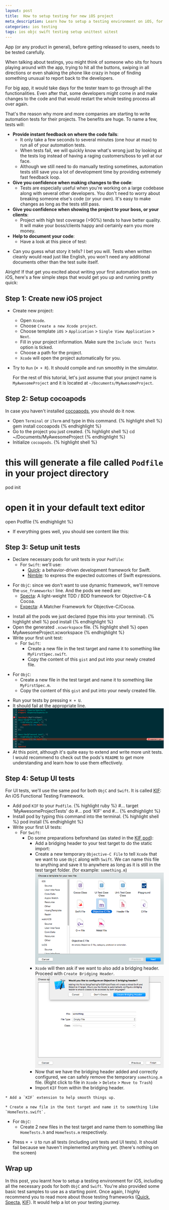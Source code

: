 ```yaml
---
layout: post
title:  How to setup testing for new iOS project
meta_description: Learn how to setup a testing environment on iOS, for both ObjC and Swift
categories: ios testing
tags: ios objc swift testing setup unittest uitest
---
```


App (or any product in general), before getting released to users, needs to be tested carefully.

When talking about testings, you might think of someone who sits for hours playing around with the app, trying to hit all the buttons, swiping in all directions or even shaking the phone like crazy in hope of finding something unusual to report back to the developers.

For big app, it would take days for the tester team to go through all the functionalities. Even after that, some developers might come in and make changes to the code and that would restart the whole testing process all over again.

That's the reason why more and more companies are starting to write automation tests for their projects. The benefits are huge. To name a few, tests will:

* **Provide instant feedback on where the code fails**:
  * It only take a few seconds to several minutes (one hour at max) to run all of your automation tests.
  * When tests fail, we will quickly know what's wrong just by looking at the tests log instead of having a raging customers/boss to yell at our face.
  * Although we still need to do manually testing sometimes, automation tests still save you a lot of development time by providing extremely fast feedback loop.
* **Give you confidence when making changes to the code**:
  * Tests are especially useful when you're working on a large codebase along with several other developers. You don't need to worry about breaking someone else's code (or your own). It's easy to make changes as long as the tests still pass.
* **Give you confidence when showing the project to your boss, or your clients**:
  * Project with high test coverage (>90%) tends to have better quality. It will make your boss/clients happy and certainly earn you more money.
* **Help to document your code**:
  * Have a look at this piece of test:
<script src="https://gist.github.com/hoang-tran/8be1f1f622fac12b7c2b934e973743f3.js"></script>
  * Can you guess what story it tells? I bet you will. Tests when written cleanly would read just like English, you won't need any additional documents other than the test suite itself.

Alright! If that get you excited about writing your first automation tests on iOS, here's a few simple steps that would get you up and running pretty quick:

## Step 1: Create new iOS project
* Create new project:
  * Open `Xcode`.
  * Choose `Create a new Xcode project`.
  * Choose template `iOS` > `Application` > `Single View Application` > `Next`.
  * Fill in your project information. Make sure the `Include Unit Tests` option is ticked.
  * Choose a path for the project.
  * `Xcode` will open the project automatically for you.
* Try to `Run` (`⌘ + R`). It should compile and run smoothly in the simulator.

  For the rest of this tutorial, let's just assume that your project name is `MyAwesomeProject` and it is located at `~/Documents/MyAwesomeProject`.

## Step 2: Setup cocoapods
In case you haven't installed [cocoapods](https://cocoapods.org/), you should do it now.

* Open `Terminal` or `iTerm` and type in this command.
{% highlight shell %}
gem install cocoapods
{% endhighlight %}
* Go to the project you just created.
{% highlight shell %}
cd ~/Documents/MyAwesomeProject
{% endhighlight %}
* Initialize `cocoapods`.
{% highlight shell %}
# this will generate a file called `Podfile` in your project directory
pod init

# open it in your default text editor
open Podfile
{% endhighlight %}
* If everything goes well, you should see content like this:
<script src="https://gist.github.com/hoang-tran/7ecf5a053e29c11fb852465b124f4a23.js"></script>

## Step 3: Setup unit tests

* Declare necessary pods for unit tests in your `Podfile`:
  * For `Swift`: we'll use:
    * [Quick](https://github.com/Quick/Quick): a behavior-driven development framework for Swift.
    * [Nimble](https://github.com/Quick/Nimble): to express the expected outcomes of Swift expressions.
<script src="https://gist.github.com/hoang-tran/8d55ae15555e2d70ea5de8ae31c73936.js"></script>
  * For `ObjC`: since we don't want to use dynamic framework, we'll remove the `use_frameworks!` line. And the pods we need are:
    * [Specta](https://github.com/specta/specta): A light-weight TDD / BDD framework for Objective-C & Cocoa.
    * [Expecta](https://github.com/specta/expecta/): A Matcher Framework for Objective-C/Cocoa.
<script src="https://gist.github.com/hoang-tran/043646f783b7fe19d0731494ba3f2818.js"></script>
* Install all the pods we just declared (type this into your terminal).
{% highlight shell %}
pod install
{% endhighlight %}
* Open the generated `.xcworkspace` file.
{% highlight shell %}
open MyAwesomeProject.xcworkspace
{% endhighlight %}
* Write your first unit test:
  * For `Swift`:
    * Create a new file in the test target and name it to something like `MyFirstSpec.swift`.
    * Copy the content of this `gist` and put into your newly created file.
<script src="https://gist.github.com/hoang-tran/8b7c0966b8d68b0d150fe33abd30c292.js"></script>
  * For `ObjC`:
    * Create a new file in the test target and name it to something like `MyFirstSpec.m`.
    * Copy the content of this `gist` and put into your newly created file.
<script src="https://gist.github.com/hoang-tran/9ea175f0a52c4aec45b5ee2601edcc5f.js"></script>
* Run your tests by pressing `⌘ + U`.
* It should fail at the appropriate line.
![](/images/how-to-setup-testing-for-new-ios-project/MyFirstSpec-fail.png)
* At this point, although it's quite easy to extend and write more unit tests. I would recommend to check out the pods's `README` to get more understanding and learn how to use them effectively.

## Step 4: Setup UI tests
  For UI tests, we'll use the same pod for both `ObjC` and `Swift`. It is called [KIF](https://github.com/kif-framework/KIF): An iOS Functional Testing Framework.

* Add pod `KIF` to your `Podfile`.
{% highlight ruby %}
#...
target 'MyAwesomeProjectTests' do
  #...
  pod 'KIF'
end
#...
{% endhighlight %}
* Install pod by typing this command into the terminal.
{% highlight shell %}
pod install
{% endhighlight %}
* Write your first UI tests:
  * For `Swift`:
    * Do some preparations beforehand (as stated in the [KIF pod](https://github.com/kif-framework/KIF#use-with-swift)):
      * Add a bridging header to your test target to do the static import:
      * Create a new temporary `Objective-C File` to tell `Xcode` that we want to use `ObjC` along with `Swift`. We can name this file to anything and save it to anywhere as long as it is still in the test target folder. (for example: `something.m`)
![](/images/how-to-setup-testing-for-new-ios-project/create-objc-file.png)
      * `Xcode` will then ask if we want to also add a bridging header. Proceed with `Create Bridging Header`.
![](/images/how-to-setup-testing-for-new-ios-project/add-bridging-header.png)
      * Now that we have the bridging header added and correctly configured, we can safely remove the temporary `something.m` file. (Right click to file in `Xcode` > `Delete` > `Move to Trash`)
      * Import `KIF` from within the bridging header.
<script src="https://gist.github.com/hoang-tran/0915730ed70e45b70e8abb92391b350d.js"></script>
    * Add a `KIF` extension to help smooth things up.
<script src="https://gist.github.com/hoang-tran/c56fd62e18b824be3081d31a86c56860.js"></script>
    * Create a new file in the test target and name it to something like `HomeTests.swift`.
<script src="https://gist.github.com/hoang-tran/014ca12f2d0d15fd985d965d639b9242.js"></script>
  * For `ObjC`:
    * Create 2 new files in the test target and name them to something like `HomeTests.h` and `HomeTests.m` respectively.
<script src="https://gist.github.com/hoang-tran/725c2916bdd6a397dca23f8d97e48e01.js"></script>
<script src="https://gist.github.com/hoang-tran/e29080a787935fb2c53d8efc3bb7d777.js"></script>
* Press `⌘ + U` to run all tests (including unit tests and UI tests). It should fail because we haven't implemented anything yet. (there's nothing on the screen)

## Wrap up

In this post, you learnt how to setup a testing environment for iOS, including all the necessary pods for both `ObjC` and `Swift`. You're also provided some basic test samples to use as a starting point. Once again, I highly recommend you to read more about those testing frameworks ([Quick](https://github.com/Quick/Quick), [Specta](https://github.com/specta/specta), [KIF](https://github.com/kif-framework/KIF)). It would help a lot on your testing journey.
